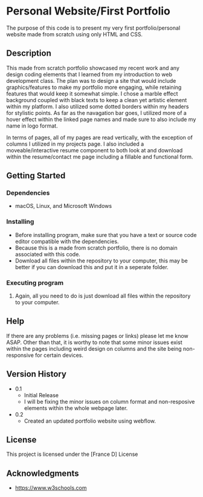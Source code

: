 # Personal Website/First Portfolio

The purpose of this code is to present my very first portfolio/personal website made from scratch using only HTML and CSS.

## Description

This made from scratch portfolio showcased my recent work and any design coding elements that I learned from my introduction to web development class. The plan was to design a site that would include graphics/features to make my portfolio more engaging, while retaining features that would keep it somewhat simple. I chose a marble effect background coupled with black texts to keep a clean yet artistic element within my platform. I also utilized some dotted borders within my headers for stylistic points. As far as the navagation bar goes, I utilized more of a hover effect within the linked page names and made sure to also include my name in logo format. 

In terms of pages, all of my pages are read vertically, with the exception of columns I utilized in my projects page. I also included a moveable/interactive resume component to both look at and download within the resume/contact me page including a fillable and functional form.  

## Getting Started

### Dependencies

*  macOS, Linux, and Microsoft Windows 

### Installing

* Before installing program, make sure that you have a text or source code editor compatible with the dependencies.  
* Because this is a made from scratch portfolio, there is no domain associated with this code.
* Download all files within the repository to your computer, this may be better if you can download this and put it in a seperate folder.

### Executing program

1. Again, all you need to do is just download all files within the repository to your computer.  

## Help

If there are any problems (i.e. missing pages or links) please let me know ASAP. 
Other than that, it is worthy to note that some minor issues exist within the pages including weird design on columns and the site being non-responsive for certain devices.  



## Version History
* 0.1
    * Initial Release
    * I will be fixing the minor issues on column format and non-resposive elements within the whole webpage later. 
* 0.2
    * Created an updated portfolio website using webflow. 
    
  
## License

This project is licensed under the [France D] License

## Acknowledgments

* https://www.w3schools.com

